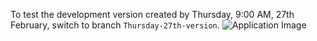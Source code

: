 To test the development version created by Thursday, 9:00 AM, 27th February, switch to branch `Thursday-27th-version`.
![Application Image](./Assets/Readme/Application.png)
